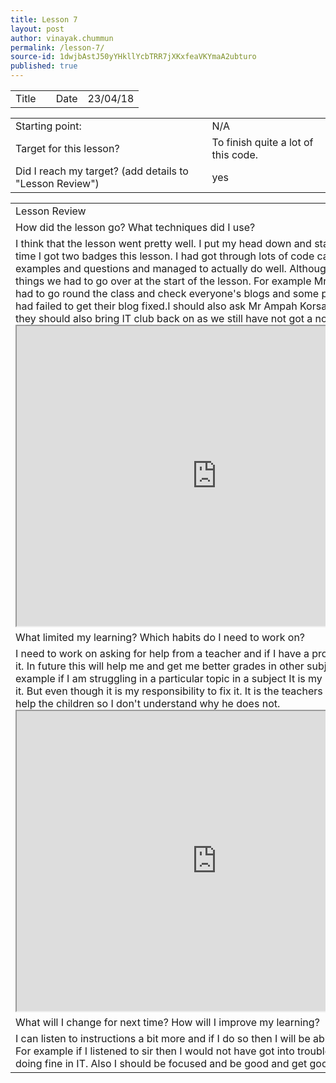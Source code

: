```yaml
---
title: Lesson 7
layout: post
author: vinayak.chummun
permalink: /lesson-7/
source-id: 1dwjbAstJ50yYHkllYcbTRR7jXKxfeaVKYmaA2ubturo
published: true
---
```

<table>
  <tr>
    <td>Title</td>
    <td></td>
    <td>Date</td>
    <td>23/04/18</td>
  </tr>
</table>


<table>
  <tr>
    <td>Starting point:</td>
    <td>N/A</td>
  </tr>
  <tr>
    <td>Target for this lesson?</td>
    <td>To finish quite a lot of this code.</td>
  </tr>
  <tr>
    <td>Did I reach my target? 
(add details to "Lesson Review")</td>
    <td>yes</td>
  </tr>
</table>


<table>
  <tr>
    <td>Lesson Review</td>
  </tr>
  <tr>
    <td>How did the lesson go? What techniques did I use?</td>
  </tr>
  <tr>
    <td>I think that the lesson went pretty well. I put my head down and started working, this time I got two badges this lesson. I had got through lots of code carefully reading the examples and questions and managed to actually do well. Although there were a few things we had to go over at the start of the lesson. For example Mr Ampah Korsah had to go round the class and check everyone's blogs and some people  including me had failed to get their blog fixed.I should also ask Mr Ampah Korsah for more help they should also bring IT club back on as we still have not got a notice in the register.<iframe src="https://drive.google.com/file/d/1NCthpWm7KX2kkpLC0q8Q_0_NtUNJ5_l3/preview" width="640" height="480"></iframe>
    </td>
  </tr>
  <tr>
    <td>What limited my learning? Which habits do I need to work on? </td>
  </tr>
  <tr>
    <td>I need to work on asking for help from a teacher and if I have a problem I need to fix it. In future this will help me and get me better grades in other subjects as well. For example if I am struggling in a particular topic in a subject It is my responsibility to fix it. But even though it is my responsibility to fix it. It is the teachers responsibility to help the children so I don't understand why he does not.<iframe src="https://drive.google.com/file/d/1MoStJB7WtYtjULSC17G7XI_t41lwUaGz/preview" width="640" height="480"></iframe>
    </td>
  </tr>
  <tr>
    <td>What will I change for next time? How will I improve my learning?</td>
  </tr>
  <tr>
    <td>I can listen to instructions a bit more and if I do so then I will be able to do better in IT. For example if I listened to sir then I would not have got into trouble and would be doing fine in IT. Also I should be focused and be good and get good grades in IT.</td>
  </tr>
</table>


